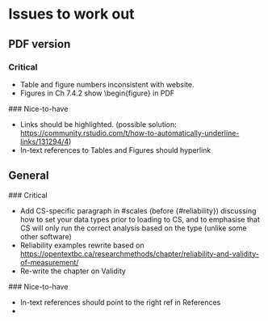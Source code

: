 # Issues to work out

## PDF version

### Critical

- Table and figure numbers inconsistent with website.
- Figures in Ch 7.4.2 show \begin{figure} in PDF

### Nice-to-have

- Links should be highlighted. (possible solution: https://community.rstudio.com/t/how-to-automatically-underline-links/131294/4)
- In-text references to Tables and Figures should hyperlink

## General

### Critical

- Add CS-specific paragraph in #scales (before {#reliability}) discussing how to set your data types prior to loading to CS, and to emphasise that CS will only run the correct analysis based on the type (unlike some other software)
- Reliability examples rewrite based on https://opentextbc.ca/researchmethods/chapter/reliability-and-validity-of-measurement/
- Re-write the chapter on Validity

### Nice-to-have

- In-text references should point to the right ref in References
-
